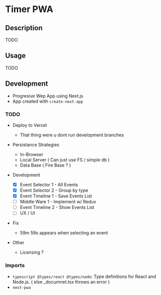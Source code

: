 # Timer PWA

## Description

TODO

## Usage

TODO

## Development

- Progresive Wep App using Next.js
- App created with `create-next-app`

### TODO

- Deploy to Vercel

  - That thing were u dont run development branches

- Persistance Strategies

  - In-Browser
  - Local Server ( Can just use FS / simple db )
  - Data Base ( Fire Base ? )

- Development

  - [x] Event Selector 1 - All Events
  - [x] Event Selector 2 - Group by type
  - [x] Event Timeline 1 - Save Events List
  - [ ] Middle Ware 1 - Implement w/ Redux
  - [ ] Event Timeline 2 - Show Events List
  - [ ] UX / UI

- Fix

  - 59m 59s appears when selecting an event

- Other
  - Licensing ?

### Imports

- `typescript @types/react @types/node`: Type definitions for React and Node.js. ( else \_documnet.tsx throws an error )
- `next-pwa`
